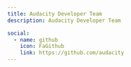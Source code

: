 ```yaml
---
title: Audacity Developer Team
description: Audacity Developer Team

social:
  - name: github
    icon: FaGithub
    link: https://github.com/audacity
---
```

